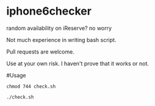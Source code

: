 iphone6checker
==============

random availability on iReserve? no worry

Not much experience in writing bash script.

Pull requests are welcome.


Use at your own risk. I haven't prove that it works or not.

#Usage
```
chmod 744 check.sh

./check.sh
```
